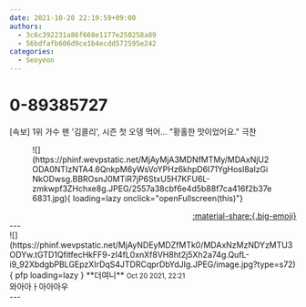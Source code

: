 ```yaml
---
date: 2021-10-20 22:19:59+09:00
authors:
  - 3c6c392231a86f668e1177e250258a89
  - 56bdfafb606d9ce1b4ecdd572595e242
categories:
  - Seoyeon
---
```


# 0-89385727

<div class="post-container" markdown="1">
<div class="content-container md-sidebar__scrollwrap" markdown="1">

[속보] 1위 가수 팬 '김콜리', 시즌 첫 오뎅 먹어... "황홀한 맛이었어요." 극찬
<figure markdown="1">
![](https://phinf.wevpstatic.net/MjAyMjA3MDNfMTMy/MDAxNjU2ODA0NTIzNTA4.6QnkpM6yWsVoYPHz6khpD6I71YgHosI8alzGiNkODwsg.BBROsnJ0MTiR7jP6StxU5H7KFU6L-zmkwpf3ZHchxe8g.JPEG/2557a38cbf6e4d5b88f7ca416f2b37e6831.jpg){ loading=lazy onclick="openFullscreen(this)"}
</figure>


</div>
</div>

<div style="text-align: right;" markdown="1">
<a href="https://weverse.io/fromis9/fanpost/0-89385727" style="text-align: right;">:material-share:{.big-emoji}</a>
</div>
---

<div class="comments-container md-sidebar__scrollwrap" markdown="1">
<div class="comment" markdown="1">
<div class='id-container' markdown="1">
![](https://phinf.wevpstatic.net/MjAyNDEyMDZfMTk0/MDAxNzMzNDYzMTU3ODYw.tGTD1QfitfecHkFF9-zI4fL0xnXf8VH8ht2j5Xh2a74g.QufL-i9_92XbdgbPBLGEpzXIrDqS4JTDRCqprDbYdJIg.JPEG/image.jpg?type=s72){ pfp loading=lazy }
**<span class="artist">더여니</span>** <small>Oct 20 2021, 22:21</small><br>
</div>
<div class='comment-body' markdown="1">
와아아ㅏ아아아우
</div>
</div>
</div>
---
